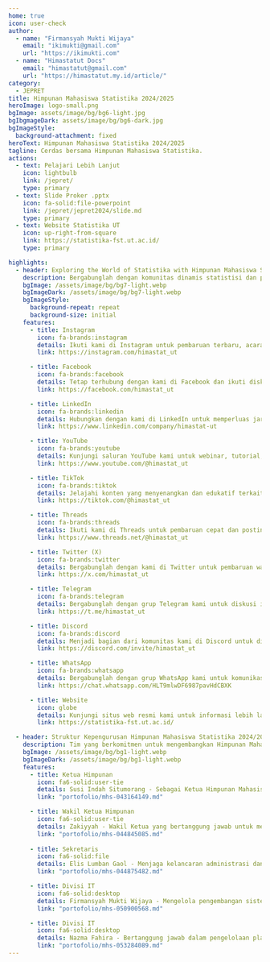 ```yaml
--- 
home: true
icon: user-check
author:
  - name: "Firmansyah Mukti Wijaya"
    email: "ikimukti@gmail.com"
    url: "https://ikimukti.com"
  - name: "Himastatut Docs"
    email: "himastatut@gmail.com"
    url: "https://himastatut.my.id/article/"
category:
  - JEPRET
title: Himpunan Mahasiswa Statistika 2024/2025
heroImage: logo-small.png
bgImage: assets/image/bg/bg6-light.jpg
bgIbgmageDark: assets/image/bg/bg6-dark.jpg
bgImageStyle:
  background-attachment: fixed
heroText: Himpunan Mahasiswa Statistika 2024/2025
tagline: Cerdas bersama Himpunan Mahasiswa Statistika.
actions:
  - text: Pelajari Lebih Lanjut
    icon: lightbulb
    link: /jepret/
    type: primary
  - text: Slide Proker .pptx
    icon: fa-solid:file-powerpoint
    link: /jepret/jepret2024/slide.md
    type: primary
  - text: Website Statistika UT
    icon: up-right-from-square
    link: https://statistika-fst.ut.ac.id/
    type: primary

highlights:
  - header: Exploring the World of Statistika with Himpunan Mahasiswa Statistika UT
    description: Bergabunglah dengan komunitas dinamis statistisi dan penggemar data di Himpunan Mahasiswa Statistika UT. Kami berkomitmen untuk meningkatkan pengetahuan, kolaborasi, dan pertumbuhan di bidang statistika.
    bgImage: /assets/image/bg/bg7-light.webp
    bgImageDark: /assets/image/bg/bg7-light.webp
    bgImageStyle:
      background-repeat: repeat
      background-size: initial
    features:
      - title: Instagram
        icon: fa-brands:instagram
        details: Ikuti kami di Instagram untuk pembaruan terbaru, acara, dan kegiatan komunitas.
        link: https://instagram.com/himastat_ut

      - title: Facebook
        icon: fa-brands:facebook
        details: Tetap terhubung dengan kami di Facebook dan ikuti diskusi serta kegiatan komunitas.
        link: https://facebook.com/himastat_ut

      - title: LinkedIn
        icon: fa-brands:linkedin
        details: Hubungkan dengan kami di LinkedIn untuk memperluas jaringan profesional Anda di bidang statistika.
        link: https://www.linkedin.com/company/himastat-ut

      - title: YouTube
        icon: fa-brands:youtube
        details: Kunjungi saluran YouTube kami untuk webinar, tutorial, dan konten edukasi lainnya.
        link: https://www.youtube.com/@himastat_ut

      - title: TikTok
        icon: fa-brands:tiktok
        details: Jelajahi konten yang menyenangkan dan edukatif terkait statistika dan kehidupan mahasiswa di TikTok kami.
        link: https://tiktok.com/@himastat_ut

      - title: Threads
        icon: fa-brands:threads
        details: Ikuti kami di Threads untuk pembaruan cepat dan posting menarik dari komunitas statistisi.
        link: https://www.threads.net/@himastat_ut

      - title: Twitter (X)
        icon: fa-brands:twitter
        details: Bergabunglah dengan kami di Twitter untuk pembaruan waktu nyata dan percakapan tentang tren dan riset statistika.
        link: https://x.com/himastat_ut

      - title: Telegram
        icon: fa-brands:telegram
        details: Bergabunglah dengan grup Telegram kami untuk diskusi interaktif, pengumuman, dan lainnya.
        link: https://t.me/himastat_ut

      - title: Discord
        icon: fa-brands:discord
        details: Menjadi bagian dari komunitas kami di Discord untuk diskusi, kelompok belajar, dan koordinasi acara.
        link: https://discord.com/invite/himastat_ut

      - title: WhatsApp
        icon: fa-brands:whatsapp
        details: Bergabunglah dengan grup WhatsApp kami untuk komunikasi langsung dan pembaruan tentang kegiatan Himpunan Mahasiswa Statistika.
        link: https://chat.whatsapp.com/HLT9mlwDF6987pavHdCBXK

      - title: Website
        icon: globe
        details: Kunjungi situs web resmi kami untuk informasi lebih lanjut tentang program, acara, dan pembaruan kami.
        link: https://statistika-fst.ut.ac.id/

  - header: Struktur Kepengurusan Himpunan Mahasiswa Statistika 2024/2025
    description: Tim yang berkomitmen untuk mengembangkan Himpunan Mahasiswa Statistika dengan semangat kebersamaan dan inovasi.
    bgImage: /assets/image/bg/bg1-light.webp
    bgImageDark: /assets/image/bg/bg1-light.webp
    features:
      - title: Ketua Himpunan
        icon: fa6-solid:user-tie
        details: Susi Indah Situmorang - Sebagai Ketua Himpunan Mahasiswa Statistika, Susi memimpin dengan visi yang kuat untuk membangun komunitas yang solid dan berdaya saing tinggi dalam bidang statistika.
        link: "portofolio/mhs-043164149.md"

      - title: Wakil Ketua Himpunan
        icon: fa6-solid:user-tie
        details: Zakiyyah - Wakil Ketua yang bertanggung jawab untuk mendukung kepemimpinan ketua dalam menjalankan program kerja serta memastikan kelancaran organisasi.
        link: "portofolio/mhs-044845085.md"
      
      - title: Sekretaris
        icon: fa6-solid:file
        details: Elis Lumban Gaol - Menjaga kelancaran administrasi dan komunikasi internal organisasi, serta memastikan setiap agenda dan rapat terlaksana dengan baik.
        link: "portofolio/mhs-044875482.md"

      - title: Divisi IT
        icon: fa6-solid:desktop
        details: Firmansyah Mukti Wijaya - Mengelola pengembangan sistem dan teknologi informasi dalam organisasi, memastikan infrastruktur IT berjalan lancar dan mendukung aktivitas operasional.
        link: "portofolio/mhs-050900568.md"

      - title: Divisi IT
        icon: fa6-solid:desktop
        details: Nazma Fahira - Bertanggung jawab dalam pengelolaan platform digital dan teknologi yang mendukung kegiatan himpunan, serta melakukan riset dan inovasi dalam bidang teknologi statistika.
        link: "portofolio/mhs-053284089.md"
--- 
```


